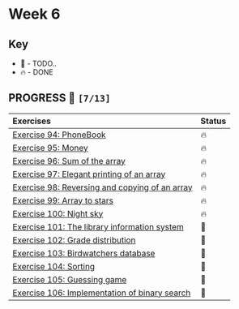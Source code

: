 # Week 6

## Key

*   🚧 - TODO..
*   🔥 - DONE

## PROGRESS 🚀 `[7/13]`

| Exercises  | Status    |
| :------------- | :------------- |
| [Exercise 94: PhoneBook](./Exercise94/PhoneBook.java)  | 🔥 |
| [Exercise 95: Money](./Exercise95/Money.java) | 🔥 |
| [Exercise 96: Sum of the array](./Exercise96/Main.java) | 🔥 |
| [Exercise 97: Elegant printing of an array](./Exercise97/Main.java) | 🔥 |
| [Exercise 98: Reversing and copying of an array](./Exercise98/Main.java) | 🔥 |
| [Exercise 99: Array to stars](./Exercise99/Main.java) | 🔥 |
| [Exercise 100: Night sky](./Exercise100/NightSky.java) | 🔥 |
| [Exercise 101: The library information system](./Exercise101/) | 🚧 |
| [Exercise 102: Grade distribution](./Exercise102/) | 🚧 |
| [Exercise 103: Birdwatchers database](./Exercise103/) | 🚧 |
| [Exercise 104: Sorting](./Exercise104/) | 🚧 |
| [Exercise 105: Guessing game](./Exercise105/) | 🚧 |
| [Exercise 106: Implementation of binary search](./Exercise106/) | 🚧 |
